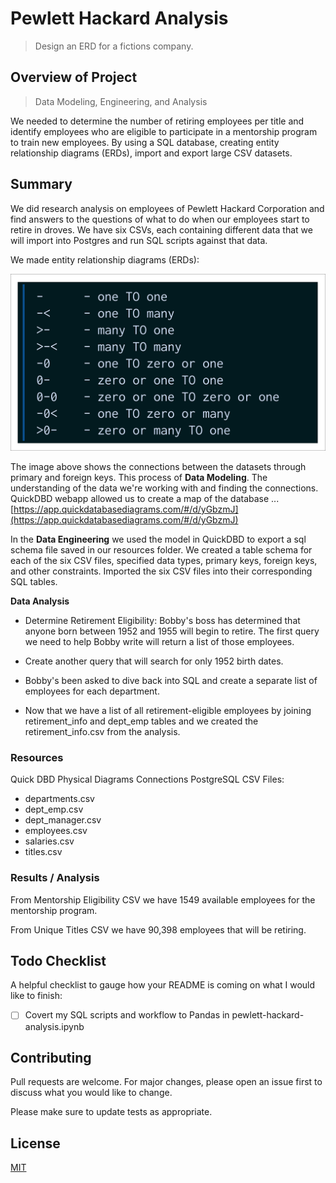 # Pewlett Hackard Analysis

> Design an ERD for a fictions company.

## Overview of Project

> Data Modeling, Engineering, and Analysis

We needed to determine the number of retiring employees per title and identify employees who are eligible to participate in a mentorship program to train new employees. By using a SQL database, creating entity relationship diagrams (ERDs), import and export large CSV datasets.

## Summary

We did research analysis on employees of Pewlett Hackard Corporation and find answers to the questions of what to do when our employees start to retire in droves. We have six CSVs, each containing different data that we will import into Postgres and run SQL scripts against that data.

We made entity relationship diagrams (ERDs):

![Quick DBD Physical Diagrams Connections](resources/quickDBDCheatSheet.png)

The image above shows the connections between the datasets through primary and foreign keys. This process of **Data Modeling**. The understanding of the data we're working with and finding the connections. QuickDBD webapp allowed us to create a map of the database ... [https://app.quickdatabasediagrams.com/#/d/yGbzmJ](https://app.quickdatabasediagrams.com/#/d/yGbzmJ)

In the **Data Engineering** we used the model in QuickDBD to export a sql schema file saved in our resources folder. We created a table schema for each of the six CSV files, specified data types, primary keys, foreign keys, and other constraints. Imported the six CSV files into their corresponding SQL tables.

**Data Analysis**

- Determine Retirement Eligibility: Bobby's boss has determined that anyone born between 1952 and 1955 will begin to retire. The first query we need to help Bobby write will return a list of those employees.

- Create another query that will search for only 1952 birth dates.

- Bobby's been asked to dive back into SQL and create a separate list of employees for each department.

- Now that we have a list of all retirement-eligible employees by joining retirement_info and dept_emp tables and we created the retirement_info.csv from the analysis.

### Resources

Quick DBD Physical Diagrams Connections
PostgreSQL
CSV Files:

- departments.csv
- dept_emp.csv
- dept_manager.csv
- employees.csv
- salaries.csv
- titles.csv

### Results / Analysis

From Mentorship Eligibility CSV we have 1549 available employees for the mentorship program.

From Unique Titles CSV we have 90,398 employees that will be retiring.

## Todo Checklist

A helpful checklist to gauge how your README is coming on what I would like to finish:

- [ ] Covert my SQL scripts and workflow to Pandas in pewlett-hackard-analysis.ipynb

## Contributing

Pull requests are welcome. For major changes, please open an issue first to discuss what you would like to change.

Please make sure to update tests as appropriate.

## License

[MIT](https://choosealicense.com/licenses/mit/)

